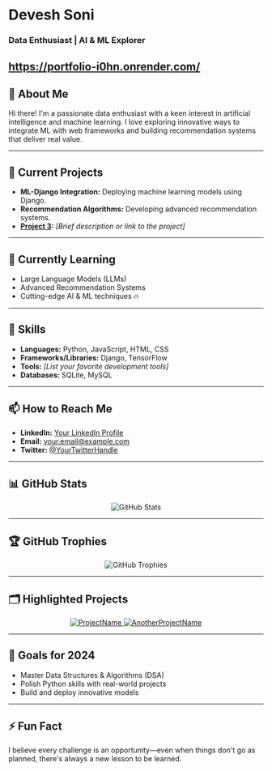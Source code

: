 # Devesh Soni

### Data Enthusiast | AI & ML Explorer
https://portfolio-i0hn.onrender.com/
---

## 👋 About Me
Hi there! I'm a passionate data enthusiast with a keen interest in artificial intelligence and machine learning. I love exploring innovative ways to integrate ML with web frameworks and building recommendation systems that deliver real value.

---

## 🔭 Current Projects
- **ML-Django Integration:** Deploying machine learning models using Django.
- **Recommendation Algorithms:** Developing advanced recommendation systems.
- **[Project 3](#):** *[Brief description or link to the project]*

---

## 🌱 Currently Learning
- Large Language Models (LLMs)
- Advanced Recommendation Systems
- Cutting-edge AI & ML techniques 🔥

---

## 💼 Skills
- **Languages:** Python, JavaScript, HTML, CSS
- **Frameworks/Libraries:** Django, TensorFlow
- **Tools:** *[List your favorite development tools]*
- **Databases:** SQLite, MySQL

---

## 📫 How to Reach Me
- **LinkedIn:** [Your LinkedIn Profile](https://www.linkedin.com/in/yourprofile)
- **Email:** [your.email@example.com](mailto:your.email@example.com)
- **Twitter:** [@YourTwitterHandle](https://twitter.com/YourTwitterHandle)

---

## 📊 GitHub Stats
<p align="center">
  <img src="https://github-readme-stats.vercel.app/api?username=DeveshSoni973&show_icons=true&theme=radical" alt="GitHub Stats" />
</p>

---

## 🏆 GitHub Trophies
<p align="center">
  <img src="https://github-profile-trophy.vercel.app/?username=DeveshSoni973&theme=radical&no-frame=false&no-bg=true&margin-w=4" alt="GitHub Trophies" />
</p>

---

## 🗂️ Highlighted Projects
<p align="center">
  <a href="https://github.com/DeveshSoni973/ProjectName">
    <img src="https://github-readme-stats.vercel.app/api/pin/?username=DeveshSoni973&repo=ProjectName&theme=radical" alt="ProjectName" />
  </a>
  <a href="https://github.com/DeveshSoni973/AnotherProjectName">
    <img src="https://github-readme-stats.vercel.app/api/pin/?username=DeveshSoni973&repo=AnotherProjectName&theme=radical" alt="AnotherProjectName" />
  </a>
</p>

---

## 🎯 Goals for 2024
- Master Data Structures & Algorithms (DSA)
- Polish Python skills with real-world projects
- Build and deploy innovative models

---

## ⚡ Fun Fact
I believe every challenge is an opportunity—even when things don't go as planned, there's always a new lesson to be learned.
